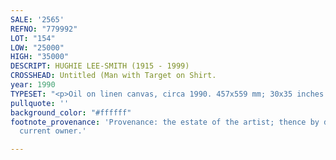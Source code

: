 ```yaml
---
SALE: '2565'
REFNO: "779992"
LOT: "154"
LOW: "25000"
HIGH: "35000"
DESCRIPT: HUGHIE LEE-SMITH (1915 - 1999)
CROSSHEAD: Untitled (Man with Target on Shirt.
year: 1990
TYPESET: "<p>Oil on linen canvas, circa 1990. 457x559 mm; 30x35 inches.</p>"
pullquote: ''
background_color: "#ffffff"
footnote_provenance: 'Provenance: the estate of the artist; thence by descent to the
  current owner.'

---
```

